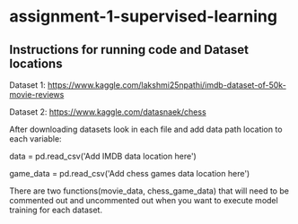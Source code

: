 # assignment-1-supervised-learning

## Instructions for running code and Dataset locations

Dataset 1: https://www.kaggle.com/lakshmi25npathi/imdb-dataset-of-50k-movie-reviews

Dataset 2: https://www.kaggle.com/datasnaek/chess

After downloading datasets look in each file and add data path location to each variable:

data = pd.read_csv('Add IMDB data location here')

game_data = pd.read_csv('Add chess games data location here')



There are two functions(movie_data, chess_game_data) that will need to be commented out and uncommented out when you want to execute model training for each dataset.
